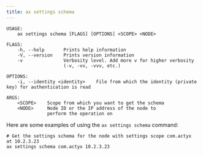 ```yaml
---
title: ax settings schema
---
```


```text title="Get setting schemas from a node"
USAGE:
    ax settings schema [FLAGS] [OPTIONS] <SCOPE> <NODE>

FLAGS:
    -h, --help       Prints help information
    -V, --version    Prints version information
    -v               Verbosity level. Add more v for higher verbosity
                     (-v, -vv, -vvv, etc.)

OPTIONS:
    -i, --identity <identity>    File from which the identity (private key) for authentication is read

ARGS:
    <SCOPE>    Scope from which you want to get the schema
    <NODE>     Node ID or the IP address of the node to
               perform the operation on
```

Here are some examples of using the `ax settings schema` command:

```text title="Example Usage"
# Get the settings schema for the node with settings scope com.actyx at 10.2.3.23
ax settings schema com.actyx 10.2.3.23
```
